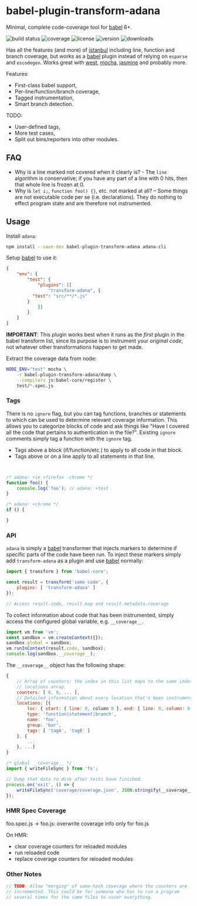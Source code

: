 # babel-plugin-transform-adana

Minimal, complete code-coverage tool for [babel] 6+.

![build status](http://img.shields.io/travis/izaakschroeder/babel-plugin-transform-adana/master.svg?style=flat)
![coverage](http://img.shields.io/coveralls/izaakschroeder/babel-plugin-transform-adana/master.svg?style=flat)
![license](http://img.shields.io/npm/l/babel-plugin-transform-adana.svg?style=flat)
![version](http://img.shields.io/npm/v/babel-plugin-transform-adana.svg?style=flat)
![downloads](http://img.shields.io/npm/dm/babel-plugin-transform-adana.svg?style=flat)

Has all the features (and more) of [istanbul] including line, function and branch coverage, but works as a [babel] plugin instead of relying on `esparse` and `escodegen`. Works great with [west], [mocha], [jasmine] and probably more.

Features:

 * First-class babel support,
 * Per-line/function/branch coverage,
 * Tagged instrumentation,
 * Smart branch detection.

TODO:
 * User-defined tags,
 * More test cases,
 * Split out bins/reporters into other modules.

## FAQ

 * Why is a line marked not covered when it clearly is? - The `line` algorithm is conservative; if you have any part of a line with 0 hits, then that whole line is frozen at 0.
 * Why is `let i;`, `function foo() {}`, etc. not marked at all? – Some things are not executable code per se (i.e. declarations). They do nothing to effect program state and are therefore not instrumented.

## Usage

Install `adana`:

```sh
npm install --save-dev babel-plugin-transform-adana adana-cli
```

Setup [babel] to use it:

```json
{
	"env": {
		"test": {
			"plugins": [[
				"transform-adana", {
          "test": "src/**/*.js"
        }
			]]
		}
	}
}
```

**IMPORTANT**: This plugin works best when it runs as the _first_ plugin in the babel transform list, since its purpose is to instrument your _original code_, not whatever other transformations happen to get made.

Extract the coverage data from node:

```sh
NODE_ENV="test" mocha \
	-r babel-plugin-transform-adana/dump \
	--compilers js:babel-core/register \
	test/*.spec.js
```

### Tags

There is no `ignore` flag, but you can tag functions, branches or statements to which can be used to determine relevant coverage information. This allows you to categorize blocks of code and ask things like "Have I covered all the code that pertains to authentication in the file?". Existing `ignore` comments simply tag a function with the `ignore` tag.

 * Tags above a block (if/function/etc.) to apply to all code in that block.
 * Tags above or on a line apply to all statements in that line.

```javascript


/* adana: +ie +firefox -chrome */
function foo() {
	console.log('foo'); // adana: +test
}

/* adana: +chrome */
if () {

}
```

### API

`adana` is simply a [babel] transformer that injects markers to determine if specific parts of the code have been run. To inject these markers simply add `transform-adana` as a plugin and use [babel] normally:

```javascript
import { transform } from 'babel-core';

const result = transform('some code', {
	plugins: [ 'transform-adana' ]
});

// Access result.code, result.map and result.metadata.coverage
```

To collect information about code that has been instrumented, simply access the configured global variable, e.g. `__coverage__`.

```javascript
import vm from 'vm';
const sandbox = vm.createContext({});
sandbox.global = sandbox;
vm.runInContext(result.code, sandbox);
console.log(sandbox.__coverage__);
```

The `__coverage__` object has the following shape:

```javascript
{
	// Array of counters; the index in this list maps to the same index in the
	// locations array.
	counters: [ 0, 0, ... ],
	// Detailed information about every location that's been instrumented.
	locations: [{
		loc: { start: { line: 0, column 0 }, end: { line: 0, column: 0 } },
		type: 'function|statement|branch',
		name: 'foo',
		group: 'bar',
		tags: [ 'tagA', 'tagB' ]
	}, {
		...
	}, ...]
}
```

```javascript
/* global __coverage__ */
import { writeFileSync } from 'fs';

// Dump that data to disk after tests have finished.
process.on('exit', () => {
	writeFileSync('coverage/coverage.json', JSON.stringify(__coverage__));
});

```

### HMR Spec Coverage

foo.spec.js -> foo.js: overwrite coverage info only for foo.js

On HMR:
- clear coverage counters for reloaded modules
- run reloaded code
- replace coverage counters for reloaded modules

### Other Notes

```js
// TODO: Allow "merging" of same-hash coverage where the counters are
// incremented. This could be for someone who has to run a program
// several times for the same files to cover everything.
```


[babel]: http://babeljs.io
[istanbul]: https://github.com/gotwarlost/istanbul
[mocha]: http://mochajs.org/
[jasmine]: http://jasmine.github.io/
[west]: https://www.github.com/izaakschroeder/west
[lcov]: http://ltp.sourceforge.net/coverage/lcov/geninfo.1.php
